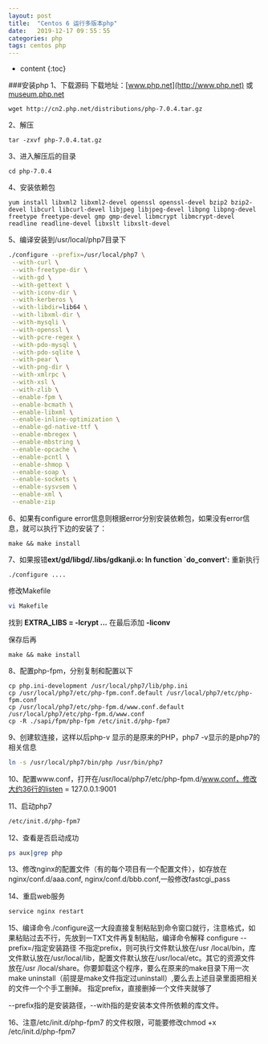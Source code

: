 ```yaml
---
layout: post
title:  "Centos 6 运行多版本php"
date:   2019-12-17 09：55：55
categories: php
tags: centos php
---
```


* content
{:toc}

###安装php
1、下载源码
下载地址：[www.php.net](http://www.php.net)  或 [museum.php.net](http://museum.php.net)

```
wget http://cn2.php.net/distributions/php-7.0.4.tar.gz
```

2、解压
```
tar -zxvf php-7.0.4.tat.gz
```

3、进入解压后的目录
```
cd php-7.0.4
```

4、安装依赖包
```
yum install libxml2 libxml2-devel openssl openssl-devel bzip2 bzip2-devel libcurl libcurl-devel libjpeg libjpeg-devel libpng libpng-devel freetype freetype-devel gmp gmp-devel libmcrypt libmcrypt-devel readline readline-devel libxslt libxslt-devel

```

5、编译安装到/usr/local/php7目录下
```bash
./configure --prefix=/usr/local/php7 \
 --with-curl \
 --with-freetype-dir \
 --with-gd \
 --with-gettext \
 --with-iconv-dir \
 --with-kerberos \
 --with-libdir=lib64 \
 --with-libxml-dir \
 --with-mysqli \
 --with-openssl \
 --with-pcre-regex \
 --with-pdo-mysql \
 --with-pdo-sqlite \
 --with-pear \
 --with-png-dir \
 --with-xmlrpc \
 --with-xsl \
 --with-zlib \
 --enable-fpm \
 --enable-bcmath \
 --enable-libxml \
 --enable-inline-optimization \
 --enable-gd-native-ttf \
 --enable-mbregex \
 --enable-mbstring \
 --enable-opcache \
 --enable-pcntl \
 --enable-shmop \
 --enable-soap \
 --enable-sockets \
 --enable-sysvsem \
 --enable-xml \
 --enable-zip
```

6、如果有configure error信息则根据error分别安装依赖包，如果没有error信息，就可以执行下边的安装了：
```
make && make install
```


7、如果报错**ext/gd/libgd/.libs/gdkanji.o: In function `do_convert':** 重新执行
```
./configure ....
```
修改Makefile
```bash
vi Makefile
```
找到 **EXTRA_LIBS = -lcrypt ...** 在最后添加 **-liconv**

保存后再
```
make && make install
```


8、配置php-fpm，分别复制和配置以下
```
cp php.ini-development /usr/local/php7/lib/php.ini
cp /usr/local/php7/etc/php-fpm.conf.default /usr/local/php7/etc/php-fpm.conf
cp /usr/local/php7/etc/php-fpm.d/www.conf.default /usr/local/php7/etc/php-fpm.d/www.conf
cp -R ./sapi/fpm/php-fpm /etc/init.d/php-fpm7
 ```

9、创建软连接，这样以后php-v 显示的是原来的PHP，php7 -v显示的是php7的相关信息
```bash
ln -s /usr/local/php7/bin/php /usr/bin/php7

```

10、配置www.conf，打开在/usr/local/php7/etc/php-fpm.d/www.conf，修改大约36行的listen = 127.0.0.1:9001

11、启动php7
```bash
/etc/init.d/php-fpm7

```
12、查看是否启动成功
```bash
ps aux|grep php

```

13、修改nginx的配置文件（有的每个项目有一个配置文件），如存放在nginx/conf.d/aaa.conf,       nginx/conf.d/bbb.conf,一般修改fastcgi_pass


14、重启web服务
```bash
service nginx restart

```
15、编译命令./configure这一大段直接复制粘贴到命令窗口就行，注意格式，如果粘贴过去不行，先放到一TXT文件再复制粘贴，编译命令解释
   configure --prefix=/指定安装路径
   不指定prefix，则可执行文件默认放在/usr /local/bin，库文件默认放在/usr/local/lib，配置文件默认放在/usr/local/etc。其它的资源文件放在/usr /local/share。你要卸载这个程序，要么在原来的make目录下用一次make uninstall（前提是make文件指定过uninstall）,要么去上述目录里面把相关的文件一个个手工删掉。
   指定prefix，直接删掉一个文件夹就够了
   
   --prefix指的是安装路径，--with指的是安装本文件所依赖的库文件。
   
16、注意/etc/init.d/php-fpm7 的文件权限，可能要修改chmod +x /etc/init.d/php-fpm7

